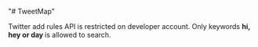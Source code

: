 "# TweetMap" 
<p> Twitter add rules API is restricted on developer account.
  Only keywords <b> hi, hey or day </b> is allowed to search.</p>
